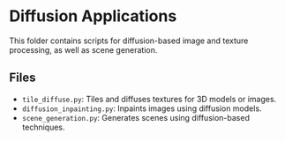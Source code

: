 # Diffusion Applications

This folder contains scripts for diffusion-based image and texture processing, as well as scene generation.

## Files
- `tile_diffuse.py`: Tiles and diffuses textures for 3D models or images.
- `diffusion_inpainting.py`: Inpaints images using diffusion models.
- `scene_generation.py`: Generates scenes using diffusion-based techniques. 